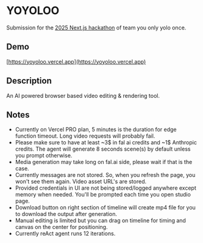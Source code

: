 # YOYOLOO

Submission for the [2025 Next.js hackathon](https://vercel.notion.site/next-hackathon-2025) of team you only yolo once.

## Demo

[https://yoyoloo.vercel.app](https://yoyoloo.vercel.app)

## Description

An AI powered browser based video editing & rendering tool.

## Notes

- Currently on Vercel PRO plan, 5 minutes is the duration for edge function timeout. Long video requests will probably fail.
- Please make sure to have at least ~3$ in fal ai credits and ~1$ Anthropic credits. The agent will generate 8 seconds scene(s) by default unless you prompt otherwise.
- Media generation may take long on fal.ai side, please wait if that is the case.
- Currently messages are not stored. So, when you refresh the page, you won't see them again. Video asset URL's are stored.
- Provided credentials in UI are not being stored/logged anywhere except memory when needed. You'll be prompted each time you open studio page.
- Download button on right section of timeline will create mp4 file for you to download the output after generation.
- Manual editing is limited but you can drag on timeline for timing and canvas on the center for positioning.
- Currently reAct agent runs 12 iterations.
